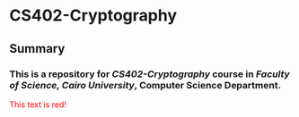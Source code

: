 # CS402-Cryptography
## Summary
### This is a repository for ***CS402-Cryptography*** course in ***Faculty of Science, Cairo University***, Computer Science Department.
<font color="red">This text is red!</font>
